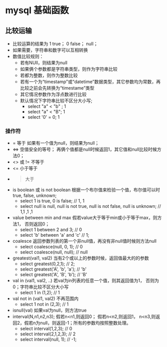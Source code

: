 # mysql 基础函数

## 比较运输
- 比较运算的结果为 1 true； 0 false； null；
- 如果需要，字符串和数字可以互相转换
- 数值比较规则：
	- 若有NUll，则结果为null
	- 如果俩个参数都是字符串类型，则作为字符串比较
	- 若都为整数，则作为整数比较
	- 若有一个为“timestamp”或“datetime”数据类型，其它参数均为常数，再比较之前会先转换为“timestame”类型
	- 其它情况参数作为浮点数进行比较
	- 默认情况下字符串比较不区分大小写; 
		- select "a" < "b" ; 1
		- select "a" < "B"; 1
		- select '0' = 0; 1

### 操作符
- = 等于 如果有一个值为null，则结果为null；
- <=> 空值安全的等号； 再俩个值都是null时候返回1，其它值和null比较时候方法0；
- <> 或 != 不等于
- <= 小于等于
- > 大于
- is boolean 或 is not boolean 根据一个布尔值来检验一个值，布尔值可以时true, false, unknown;
	- select 1 is true, 0 is false; // 1, 1
	- select null is null, null is not true, null is not false, null is unknown; // 1,1 ,1 ,1
- value between min and max  假若value大于等于min或小于等于max，则方法1， 否则返回0；
	- select 1 between 2 and 3; // 0
	- select 'b' between 'a' and 'c' // 1;
- coalesce 返回参数列表的第一个非null值，再没有非null值时候则方法null
	- select coalesce(null, 0, 1); // 0
	- select coalesce(null, null); // null
- greatest(val1, val2) 当有2个或以上的参数时候，返回值最大的的参数
	- select greatest(0,2,1); // 2;
	- select greatest('A', 'b', 'a'); // 'b'
	- select greatest('A', 'B', 'b'); // 'B'
- val in (val1, val2, ..) 若val为in列表的任意一个值，则其返回值为1， 否则为0；字符串比较不区分大小写
	- select 1 in (1,2); // 1
- val not in (val1, val2) 不再范围内
	- select 1 not in (2,3); // 1
- isnull(val) 如果val为null，则方法true
- interval(N,n1,n2,n3); 假若n<n1,则返回0； 假若n<n2,则返回1， n<n3,则返回2，假若n为null，则返回-1；所有的参数均按照整数处理。
	- select interval(1,2,3); // 0
	- select interval(2,1,2,3); // 2
	- select interval(null, 1); // -1;
